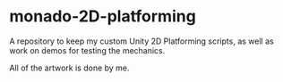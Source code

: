 # monado-2D-platforming
A repository to keep my custom Unity 2D Platforming scripts, as well as work on demos for testing the mechanics.

All of the artwork is done by me.
